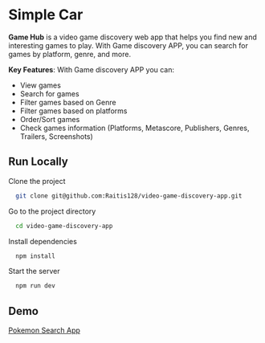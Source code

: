 
# Simple Car

**Game Hub** is a video game discovery web app that helps you find new and interesting games to play. With Game discovery APP, you can search for games by platform, genre, and more.

**Key Features**:
With Game discovery APP you can:

- View games
- Search for games
- Filter games based on Genre
- Filter games based on platforms
- Order/Sort games
- Check games information (Platforms, Metascore, Publishers, Genres, Trailers, Screenshots)

## Run Locally

Clone the project

```bash
  git clone git@github.com:Raitis128/video-game-discovery-app.git
```

Go to the project directory

```bash
  cd video-game-discovery-app
```

Install dependencies

```bash
  npm install
```

Start the server

```bash
  npm run dev
```


## Demo

[Pokemon Search App](https://video-game-discovery-app-beta.vercel.app/)
